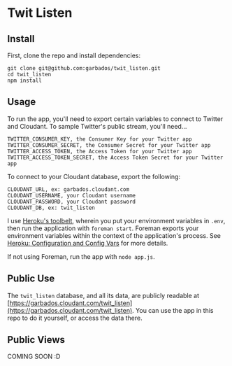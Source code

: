 # Twit Listen

## Install

First, clone the repo and install dependencies:

    git clone git@github.com:garbados/twit_listen.git
    cd twit_listen
    npm install

## Usage

To run the app, you'll need to export certain variables to connect to Twitter and Cloudant. To sample Twitter's public stream, you'll need...

    TWITTER_CONSUMER_KEY, the Consumer Key for your Twitter app
    TWITTER_CONSUMER_SECRET, the Consumer Secret for your Twitter app
    TWITTER_ACCESS_TOKEN, the Access Token for your Twitter app
    TWITTER_ACCESS_TOKEN_SECRET, the Access Token Secret for your Twitter app

To connect to your Cloudant database, export the following:

    CLOUDANT_URL, ex: garbados.cloudant.com
    CLOUDANT_USERNAME, your Cloudant username
    CLOUDANT_PASSWORD, your Cloudant password
    CLOUDANT_DB, ex: twit_listen

I use [Heroku's toolbelt](https://toolbelt.heroku.com/), wherein you put your environment variables in `.env`, then run the application with `foreman start`. Foreman exports your environment variables within the context of the application's process. See [Heroku: Configuration and Config Vars](https://devcenter.heroku.com/articles/config-vars) for more details.

If not using Foreman, run the app with `node app.js`.

## Public Use

The `twit_listen` database, and all its data, are publicly readable at [https://garbados.cloudant.com/twit_listen](https://garbados.cloudant.com/twit_listen). You can use the app in this repo to do it yourself, or access the data there.

## Public Views

COMING SOON :D